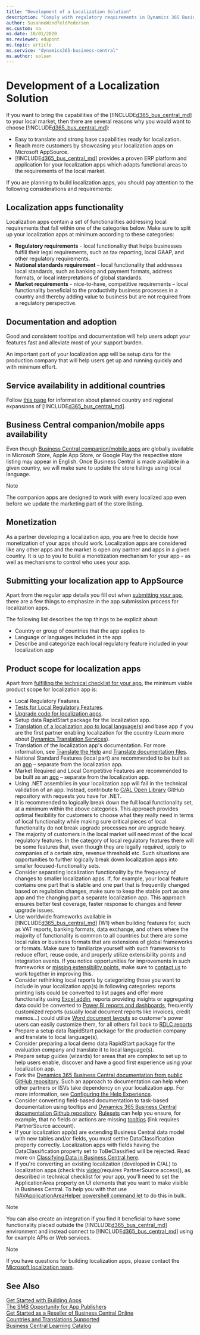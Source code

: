 ```yaml
---
title: "Development of a Localization Solution"
description: "Comply with regulatory requirements in Dynamics 365 Business Central."
author: SusanneWindfeldPedersen
ms.custom: na
ms.date: 10/01/2020
ms.reviewer: edupont
ms.topic: article
ms.service: "dynamics365-business-central"
ms.author: solsen
---
```


# Development of a Localization Solution

If you want to bring the capabilities of the [!INCLUDE[d365_bus_central_md](../includes/d365_bus_central_md.md)] to your local market, then there are several reasons why you would want to choose [!INCLUDE[d365_bus_central_md](../includes/d365_bus_central_md.md)]:

- Easy to translate and strong base capabilities ready for localization.
- Reach more customers by showcasing your localization apps on Microsoft AppSource.
- [!INCLUDE[d365_bus_central_md](../includes/d365_bus_central_md.md)] provides a proven ERP platform and application for your localization apps which adapts functional areas to the requirements of the local market.  

If you are planning to build localization apps, you should pay attention to the following considerations and requirements:

## Localization apps functionality

Localization apps contain a set of functionalities addressing local requirements that fall within one of the categories below. Make sure to split up your localization apps at minimum according to these categories:  

 * **Regulatory requirements** - local functionality that helps businesses fulfill their legal requirements, such as tax reporting, local GAAP, and other regulatory requirements.
 * **National standards requirement** – local functionality that addresses local standards, such as banking and payment formats, address formats, or local interpretations of global standards.
 * **Market requirements**   - nice-to-have, competitive requirements – local functionality beneficial to the productivity business processes in a country and thereby adding value to business but are not required from a regulatory perspective.

## Documentation and adoption

Good and consistent tooltips and documentation will help users adopt your features fast and alleviate most of your support burden.

An important part of your localization app will be setup data for the production company that will help users get up and running quickly and with minimum effort.

## Service availability in additional countries

Follow [this page](/dynamics365/business-central/dev-itpro/compliance/apptest-countries-and-translations) for information about planned country and regional expansions of [!INCLUDE[d365_bus_central_md](../includes/d365_bus_central_md.md)].

## Business Central companion/mobile apps availability

Even though [Business Central companion/mobile apps](/dynamics365/business-central/install-mobile-app) are globally available in Microsoft Store, Apple App Store, or Google Play the respective store listing may appear in English. Once Business Central is made available in a given country, we will make sure to update the store listings using local language.

> [!NOTE]  
> The companion apps are designed to work with every localized app even before we update the marketing part of the store listing.

## Monetization

As a partner developing a localization app, you are free to decide how monetization of your apps should work. Localization apps are considered like any other apps and the market is open any partner and apps in a given country. It is up to you to build a monetization mechanism for your app - as well as mechanisms to control who uses your app. <!--To learn more, please see [the Dynamics 365 Business Central App Monetization whitepaper](https://mbspartner.microsoft.com/secure/coursematerials/D365/Standalone/Dynamics_365_Business_Central_App_Monetization_Demo_Guide.pdf).-->

## Submitting your localization app to AppSource

Apart from the regular app details you fill out when [submitting your app](https://go.microsoft.com/fwlink/?linkid=869733), there are a few things to emphasize in the app submission process for localization apps.  

The following list describes the top things to be explicit about:

- Country or group of countries that the app applies to  
- Language or languages included in the app  
- Describe and categorize each local regulatory feature included in your localization app  

## Product scope for localization apps

Apart from [fulfilling the technical checklist for your app](../devenv-checklist-submission.md), the minimum viable product scope for localization app is:

* Local Regulatory Features.
* [Tests for Local Regulatory Features](../../compliance/apptest-testingyourextension.md).
* [Upgrade code for localization apps](../devenv-upgrading-extensions.md).
* Setup data RapidStart package for the localization app.
* [Translation of a localization app to local language(s)](../devenv-work-with-translation-files.md) and base app if you are the first partner enabling localization for the country (Learn more about [Dynamics Translation Services](/dynamics365/unified-operations/fin-ops-core/dev-itpro/lifecycle-services/translation-service-overview)).
* Translation of the localization app's documentation. For more information, see [Translate the Help](../../user-assistance.md#translate-the-help) and [Translate documentation files](/dynamics365/unified-operations/dev-itpro/lifecycle-services/use-translation-service-ua).
* National Standard Features (local part) are recommended to be built as an [app](opportunity-app-publisher.md) – separate from the localization app.
* Market Required and Local Competitive Features are recommended to be built as an [app](opportunity-app-publisher.md) – separate from the localization app.
* Using .NET assemblies in your localization app will fail in the technical validation of an app. Instead, contribute to [C/AL Open Library](https://github.com/Microsoft/cal-open-library) GitHub repository with requests you have for .NET.
* It is recommended to logically break down the full local functionality set, at a minimum within the above categories. This approach provides optimal flexibility for customers to choose what they really need in terms of local functionality while making sure critical pieces of local functionality do not break upgrade processes nor are upgrade heavy.
* The majority of customers in the local market will need most of the local regulatory features. In the category of local regulatory features there will be some features that, even though they are legally required, apply to companies of a certain size, revenue threshold etc. Such situations are opportunities to further logically break down localization apps into smaller focused-functionality sets.
* Consider separating localization functionality by the frequency of changes to smaller localization apps. If, for example, your local feature contains one part that is stable and one part that is frequently changed based on regulation changes, make sure to keep the stable part as one app and the changing part a separate localization app. This approach ensures better test coverage, faster response to changes and fewer upgrade issues.
* Use worldwide frameworks available in [!INCLUDE[d365_bus_central_md](../includes/d365_bus_central_md.md)] (W1) when building features for, such as VAT reports, banking formats, data exchange, and others where the majority of functionality is common to all countries but there are some local rules or business formats that are extensions of global frameworks or formats. Make sure to familiarize yourself with such frameworks to reduce effort, reuse code, and properly utilize extensibility points and integration events. If you notice opportunities for improvements in such frameworks or [missing extensibility points](https://github.com/Microsoft/ALAppExtensions/issues), make sure to [contact us](mailto:d365bcloc@microsoft.com) to work together in improving this.
* Consider rethinking local reports by categorizing those you want to include in your localization app(s) in following categories: reports printing lists could be converted to list pages and offer more functionality using [Excel addin](/dynamics365/business-central/about-export-data), reports providing insights or aggregating data could be converted to [Power BI reports and dashboards](/dynamics365/business-central/across-how-use-financials-data-source-powerbi), frequently customized reports (usually local document reports like invoices, credit memos...) could utilize [Word document layouts](/dynamics365/business-central/dev-itpro/developer/devenv-howto-report-layout) so customer's power users can easily customize them, for all others fall back to [RDLC reports](/dynamics365/business-central/dev-itpro/developer/devenv-howto-rdl-report-layout)  
* Prepare a setup data RapidStart package for the production company and translate to local language(s).
* Consider preparing a local demo data RapidStart package for the evaluation company and translate it to local language(s).
* Prepare setup guides (wizards) for areas that are complex to set up to help users enable, discover and have a good first experience using your localization app.
* Fork the [Dynamics 365 Business Central documentation from public GitHub repository](https://github.com/MicrosoftDocs/dynamics365smb-docs). Such an approach to documentation can help when other partners or ISVs take dependency on your localization app. For more information, see [Configuring the Help Experience](../../deployment/configure-help.md).
* Consider converting field-based documentation to task-based documentation using tooltips and [Dynamics 365 Business Central documentation Github repository](https://github.com/MicrosoftDocs/dynamics365smb-docs). [Rulesets](../devenv-rule-set-syntax-for-code-analysis-tools.md) can help you ensure, for example, that no fields or actions are missing [tooltips](https://worldready.cloudapp.net/Styleguide/Read?id=2748&topicid=38066) (link requires PartnerSource account).
* If your localization app(s) are extending Business Central data model with new tables and/or fields, you must setthe  DataClassification property correctly. Localization apps with fields having the DataClassification property set to ToBeClassified will be rejected. Read more on [Classifying Data in Business Central here](../devenv-classifying-data.md).
* If you're converting an existing localization (developed in C/AL) to localization apps (check this [video](https://mbspartner.microsoft.com/D365/Videos/101769)(requires PartnerSource access)), as described in technical checklist for your app, you'll need to set the ApplicationArea property on UI elements that you want to make visible in Business Central. To help you with that use [NAVApplicationAreaHelper powershell command let](https://blogs.msdn.microsoft.com/nav/2018/06/06/navapplicationareahelper/) to do this in bulk.  

> [!NOTE]  
> You can also create an integration if you find it beneficial to have some functionality placed outside the [!INCLUDE[d365_bus_central_md](../includes/d365_bus_central_md.md)] environment and instead connect to [!INCLUDE[d365_bus_central_md](../includes/d365_bus_central_md.md)] using for example APIs or Web services.

> [!NOTE]  
> If you have questions for building localization apps, please contact the [Microsoft localization team](mailto:d365bcloc@microsoft.com).

## See Also

[Get Started with Building Apps](get-started.md)  
[The SMB Opportunity for App Publishers](opportunity-app-publisher.md)  
[Get Started as a Reseller of Business Central Online](../../administration/get-started-online.md)  
[Countries and Translations Supported](../../compliance/apptest-countries-and-translations.md)  
[Business Central Learning Catalog](https://go.microsoft.com/fwlink/?linkid=2002101)  
